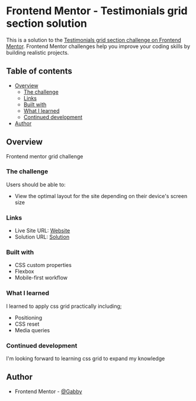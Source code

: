 # Frontend Mentor - Testimonials grid section solution

This is a solution to the [Testimonials grid section challenge on Frontend Mentor](https://www.frontendmentor.io/challenges/testimonials-grid-section-Nnw6J7Un7). Frontend Mentor challenges help you improve your coding skills by building realistic projects. 

## Table of contents

- [Overview](#overview)
  - [The challenge](#the-challenge)
  - [Links](#links)
  - [Built with](#built-with)
  - [What I learned](#what-i-learned)
  - [Continued development](#continued-development)
- [Author](#author)


## Overview
Frontend mentor grid challenge
### The challenge

Users should be able to:

- View the optimal layout for the site depending on their device's screen size

### Links
- Live Site URL: [Website](https://gabrielgyedu.github.io/Testimonial-grid-section/)
- Solution URL: [Solution](https://www.frontendmentor.io/solutions/testimonial-grid-section-6OxXIAdPDV)

### Built with

- CSS custom properties
- Flexbox
- Mobile-first workflow 

### What I learned
I learned to apply css grid practically including;
- Positioning 
- CSS reset
- Media queries 



### Continued development
I'm looking forward to learning css grid to expand my knowledge 


## Author
- Frontend Mentor - [@Gabby](https://www.frontendmentor.io/profile/Gabby-real)

